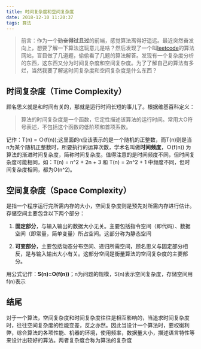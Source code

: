 ```yaml
---
title: 时间复杂度和空间复杂度
date: 2018-12-10 11:20:37
tags: 算法
---
```

<!--toc-->
> 前言：作为一个~~勤奋~~**得过且过**的前端，感觉算法离得好遥远。最近突然奋发向上，想要了解一下算法这玩意儿是啥？然后发现了一个叫[leetcode](https://leetcode-cn.com/problemset/all/)的算法网站，盲目做了几道题，偷偷看了几题的算法解答。发现有一个复杂度分析的东西，这东西又分为时间复杂度和空间复杂度。为了了解自己的算法有多烂，当然我要了解这时间复杂度和空间复杂度是什么东西？

## 时间复杂度（Time Complexity）

顾名思义就是和时间有关的，那就是运行时间长短的事儿了。根据维基百科定义：
> 算法的时间复杂度是一个函数，它定性描述该算法的运行时间。常用大O符号表述，不包括这个函数的低阶项和首项系数。

记作：T(n) = Ｏ(f(n));这里面的n应该表示的是一个随机的正整数，而T(n)则是当n为某个随机正整数时，所要执行的运算次数，学术名叫做**时间频度**，Ｏ(f(n)) 为算法的渐进时间复杂度，简称时间复杂度。值得注意的是时间频度不同，但时间复杂度可能相同，如：T(n) = n^2 + 2n + 3 和 T(n) = 2n^2 + 1 中频度不同，但时间复杂度相同，都为O(n^2)。

## 空间复杂度（Space Complexity）

是指一个程序运行完所需内存的大小，空间复杂度则是预先对所需内存进行估计。存储空间主要包含以下两个部分：

1. **固定部分**，与输入输出的数据大小无关。主要包括指令空间（即代码）、数据空间（即常量，简单变量）所占空间。这部分称为静态空间

2. **可变部分**，主要包括动态分布空间、递归所需空间，顾名思义与固定部分相反，是与输入输出大小有关。这部分空间是衡量算法的空间复杂度的主要部分。

用公式记作：**S(n)=O(f(n))**；n为问题的规模，S(n)表示空间复杂度，存储空间用f(n)表示

## 结尾

对于一个算法，空间复杂度和时间复杂度往往是相互影响的，当追求时间复杂度时，往往空间复杂度的性能变差，反之亦然。因此当设计一个算法时，要权衡利弊，综合算法的各项性能、机器的环境，使用频率，数据量大小，描述语言特性等来设计出较好的算法。两者复杂度合称为算法的复杂度